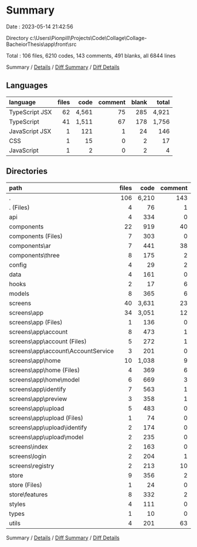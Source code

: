# Summary

Date : 2023-05-14 21:42:56

Directory c:\\Users\\Pionpill\\Projects\\Code\\Collage\\Collage-BacheiorThesis\\app\\front\\src

Total : 106 files,  6210 codes, 143 comments, 491 blanks, all 6844 lines

Summary / [Details](details.md) / [Diff Summary](diff.md) / [Diff Details](diff-details.md)

## Languages
| language | files | code | comment | blank | total |
| :--- | ---: | ---: | ---: | ---: | ---: |
| TypeScript JSX | 62 | 4,561 | 75 | 285 | 4,921 |
| TypeScript | 41 | 1,511 | 67 | 178 | 1,756 |
| JavaScript JSX | 1 | 121 | 1 | 24 | 146 |
| CSS | 1 | 15 | 0 | 2 | 17 |
| JavaScript | 1 | 2 | 0 | 2 | 4 |

## Directories
| path | files | code | comment | blank | total |
| :--- | ---: | ---: | ---: | ---: | ---: |
| . | 106 | 6,210 | 143 | 491 | 6,844 |
| . (Files) | 4 | 76 | 1 | 9 | 86 |
| api | 4 | 334 | 0 | 34 | 368 |
| components | 22 | 919 | 40 | 126 | 1,085 |
| components (Files) | 7 | 303 | 0 | 26 | 329 |
| components\\ar | 7 | 441 | 38 | 76 | 555 |
| components\\three | 8 | 175 | 2 | 24 | 201 |
| config | 4 | 29 | 2 | 5 | 36 |
| data | 4 | 161 | 0 | 21 | 182 |
| hooks | 2 | 17 | 6 | 6 | 29 |
| models | 8 | 365 | 6 | 43 | 414 |
| screens | 40 | 3,631 | 23 | 170 | 3,824 |
| screens\\app | 34 | 3,051 | 12 | 141 | 3,204 |
| screens\\app (Files) | 1 | 136 | 0 | 5 | 141 |
| screens\\app\\account | 8 | 473 | 1 | 30 | 504 |
| screens\\app\\account (Files) | 5 | 272 | 1 | 16 | 289 |
| screens\\app\\account\\AccountService | 3 | 201 | 0 | 14 | 215 |
| screens\\app\\home | 10 | 1,038 | 9 | 45 | 1,092 |
| screens\\app\\home (Files) | 4 | 369 | 6 | 23 | 398 |
| screens\\app\\home\\model | 6 | 669 | 3 | 22 | 694 |
| screens\\app\\identify | 7 | 563 | 1 | 31 | 595 |
| screens\\app\\preview | 3 | 358 | 1 | 11 | 370 |
| screens\\app\\upload | 5 | 483 | 0 | 19 | 502 |
| screens\\app\\upload (Files) | 1 | 74 | 0 | 4 | 78 |
| screens\\app\\upload\\identify | 2 | 174 | 0 | 8 | 182 |
| screens\\app\\upload\\model | 2 | 235 | 0 | 7 | 242 |
| screens\\index | 2 | 163 | 0 | 9 | 172 |
| screens\\login | 2 | 204 | 1 | 8 | 213 |
| screens\\registry | 2 | 213 | 10 | 12 | 235 |
| store | 9 | 356 | 2 | 41 | 399 |
| store (Files) | 1 | 24 | 0 | 3 | 27 |
| store\\features | 8 | 332 | 2 | 38 | 372 |
| styles | 4 | 111 | 0 | 15 | 126 |
| types | 1 | 10 | 0 | 2 | 12 |
| utils | 4 | 201 | 63 | 19 | 283 |

Summary / [Details](details.md) / [Diff Summary](diff.md) / [Diff Details](diff-details.md)